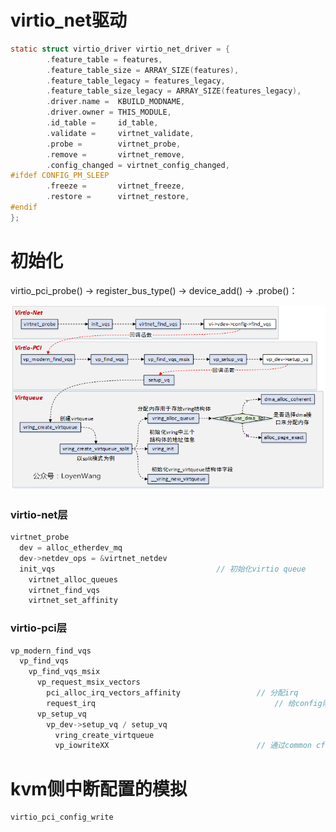 # virtio_net驱动

```c
static struct virtio_driver virtio_net_driver = {
        .feature_table = features,
        .feature_table_size = ARRAY_SIZE(features),
        .feature_table_legacy = features_legacy,
        .feature_table_size_legacy = ARRAY_SIZE(features_legacy),
        .driver.name =  KBUILD_MODNAME,
        .driver.owner = THIS_MODULE,
        .id_table =     id_table,
        .validate =     virtnet_validate,
        .probe =        virtnet_probe,
        .remove =       virtnet_remove,
        .config_changed = virtnet_config_changed,
#ifdef CONFIG_PM_SLEEP
        .freeze =       virtnet_freeze,
        .restore =      virtnet_restore,
#endif
};
```

# 初始化

virtio_pci_probe() -> register_bus_type() -> device_add() -> .probe()：

![](virtio_net.assets/e79e19a0bc45db97ccc7651bdf6b778ef6364cda.png)

### virtio-net层

```c
virtnet_probe
  dev = alloc_etherdev_mq
  dev->netdev_ops = &virtnet_netdev
  init_vqs                                    // 初始化virtio queue
    virtnet_alloc_queues
    virtnet_find_vqs
    virtnet_set_affinity
```

### virtio-pci层

```c
vp_modern_find_vqs
  vp_find_vqs
    vp_find_vqs_msix
      vp_request_msix_vectors
        pci_alloc_irq_vectors_affinity                 // 分配irq
        request_irq                                        // 给config队列的irq设置处理函数
      vp_setup_vq
        vp_dev->setup_vq / setup_vq
          vring_create_virtqueue
          vp_iowriteXX                                 // 通过common cfg向virtio后端通知virtqueue的地址
```

# kvm侧中断配置的模拟

```c
virtio_pci_config_write
```

